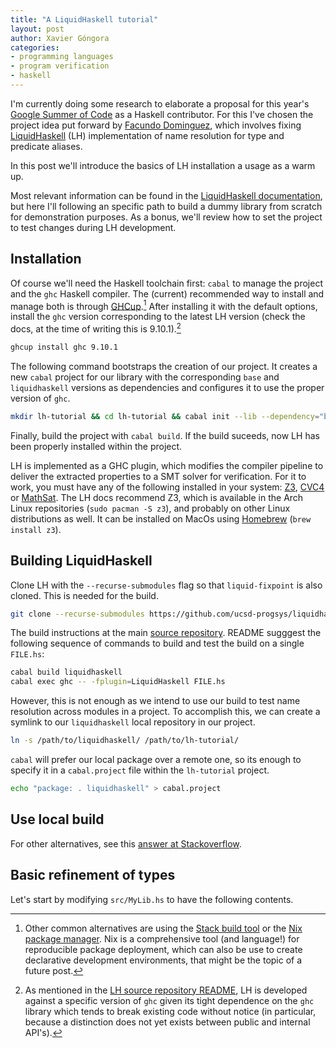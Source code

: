 ```yaml
---
title: "A LiquidHaskell tutorial"
layout: post
author: Xavier Góngora
categories:
- programming languages
- program verification
- haskell
---
```

I'm currently doing some research to elaborate a proposal for this year's
[Google Summer of Code]() as a Haskell contributor.
For this I've chosen the project idea put forward by [Facundo Dominguez](), 
which involves fixing [LiquidHaskell](https://ucsd-progsys.github.io/liquidhaskell/) (LH)
implementation of name resolution for type and predicate aliases.

In this post we'll introduce the basics of LH installation a usage as a warm up.

Most relevant information can be found in the
[LiquidHaskell documentation](https://ucsd-progsys.github.io/liquidhaskell/),
but here I'll following an specific path to build a dummy library from scratch
for demonstration purposes.
As a bonus, we'll review how to set the project to test changes during LH development.

## Installation

Of course we'll need the Haskell toolchain first: `cabal` to manage the project and the `ghc` Haskell compiler.
The (current) recommended way to install and manage both is through [GHCup](https://www.haskell.org/ghcup/).[^nix]
After installing it with the default options, install the `ghc` version corresponding to the latest LH version (check the docs, at the time of writing this is 9.10.1).[^ghc-policy]

[^nix]: Other common alternatives are using the [Stack build tool]() or the [Nix package manager](https://nixos.org/). Nix is a comprehensive tool (and language!) for reproducible package deployment, which can also be use to create declarative development environments, that might be the topic of a future post.

```sh
ghcup install ghc 9.10.1
```

The following command bootstraps the creation of our project.
It creates a new `cabal` project for our library with the corresponding `base` and `liquidhaskell` versions as dependencies
and configures it to use the proper version of `ghc`. 

[^ghc-policy]: As mentioned in the [LH source repository README](https://github.com/ucsd-progsys/liquidhaskell/), LH is developed against a specific version of `ghc` given its tight dependence on the `ghc` library which tends to break existing code without notice (in particular, because a distinction does not yet exists between public and internal API's).

```sh
mkdir lh-tutorial && cd lh-tutorial && cabal init --lib --dependency="base==4.20.0.0,liquidhaskell==0.9.10.1 && cabal configure --with-compiler ghc-9.10.1
```

Finally, build the project with `cabal build`. If the build suceeds, now LH has been properly installed within the project.

LH is implemented as a GHC plugin, which modifies the compiler pipeline to deliver the extracted properties to a SMT solver for verification.
For it to work, you must have any of the following installed in your system:
[Z3](https://github.com/Z3Prover/z3), [CVC4](https://cvc4.github.io/) or [MathSat](https://mathsat.fbk.eu/).
The LH docs recommend Z3, which is available in the Arch Linux repositories (`sudo pacman -S z3`), and probably on other Linux distributions as well. 
It can be installed on MacOs using [Homebrew](https://brew.sh/) (`brew install z3`).

## Building LiquidHaskell

Clone LH with the `--recurse-submodules` flag so that `liquid-fixpoint` is also cloned.
This is needed for the build.

```sh
git clone --recurse-submodules https://github.com/ucsd-progsys/liquidhaskell.git
```
 The build instructions at the main
[source repository](https://github.com/ucsd-progsys/liquidhaskell/blob/192b8766a521c6bef8be2b61c6fda3a1b53783fb/README.md).
README sugggest the following sequence of commands to build and test the build on a single `FILE.hs`:

```sh
cabal build liquidhaskell
cabal exec ghc -- -fplugin=LiquidHaskell FILE.hs
```

However, this is not enough as we intend to use our build to test name resolution across modules in a project. 
To accomplish this, we can create a symlink to our `liquidhaskell` local repository in our project.

```sh
ln -s /path/to/liquidhaskell/ /path/to/lh-tutorial/
```

`cabal` will prefer our local package over a remote one, so its enough to specify it in a `cabal.project` file
within the `lh-tutorial` project.

```sh
echo "package: . liquidhaskell" > cabal.project
```


## Use local build

For other alternatives, see this [answer at Stackoverflow](https://stackoverflow.com/questions/69773999/how-do-i-get-cabal-to-use-a-local-version-of-a-package-as-a-dependency-for-a-hac).

## Basic refinement of types

Let's start by modifying `src/MyLib.hs` to have the following contents.



